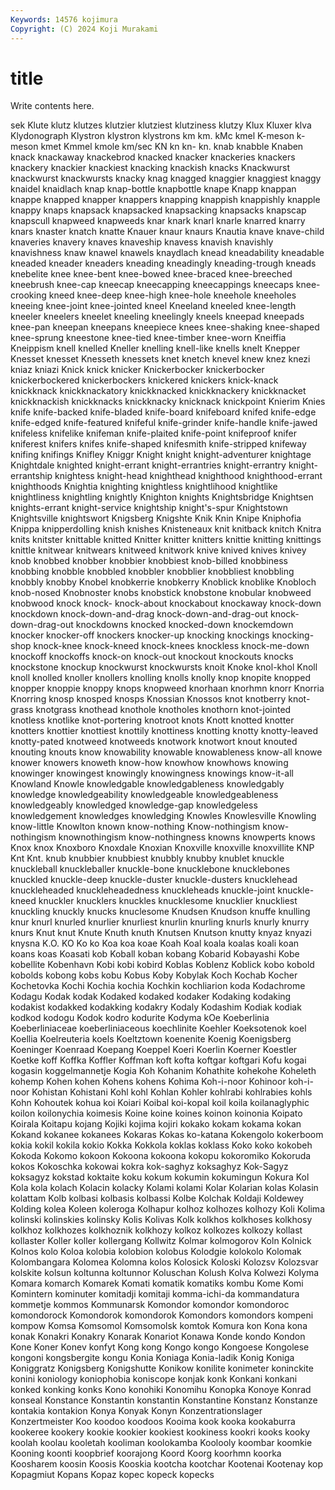 ```yaml
---
Keywords: 14576 kojimura
Copyright: (C) 2024 Koji Murakami
---
```


# title

Write contents here.



sek
Klute klutz klutzes klutzier klutziest klutziness klutzy Klux Kluxer klva
Klydonograph Klystron klystron klystrons km km. kMc kmel K-meson k-meson
kmet Kmmel kmole km/sec KN kn kn- kn. knab knabble
Knaben knack knackaway knackebrod knacked knacker knackeries knackers knackery knackier
knackiest knacking knackish knacks Knackwurst knackwurst knackwursts knacky knag knagged
knaggier knaggiest knaggy knaidel knaidlach knap knap-bottle knapbottle knape Knapp
knappan knappe knapped knapper knappers knapping knappish knappishly knapple knappy
knaps knapsack knapsacked knapsacking knapsacks knapscap knapscull knapweed knapweeds knar
knark knarl knarle knarred knarry knars knaster knatch knatte Knauer
knaur knaurs Knautia knave knave-child knaveries knavery knaves knaveship knavess
knavish knavishly knavishness knaw knawel knawels knaydlach knead kneadability kneadable
kneaded kneader kneaders kneading kneadingly kneading-trough kneads knebelite knee knee-bent
knee-bowed knee-braced knee-breeched kneebrush knee-cap kneecap kneecapping kneecappings kneecaps knee-crooking
kneed knee-deep knee-high knee-hole kneehole kneeholes kneeing knee-joint knee-jointed kneel
Kneeland kneeled knee-length kneeler kneelers kneelet kneeling kneelingly kneels kneepad
kneepads knee-pan kneepan kneepans kneepiece knees knee-shaking knee-shaped knee-sprung kneestone
knee-tied knee-timber knee-worn Kneiffia Kneippism knell knelled Kneller knelling knell-like
knells knelt Knepper Knesset knesset Knesseth knessets knet knetch knevel
knew knez knezi kniaz kniazi Knick knick knicker Knickerbocker knickerbocker
knickerbockered knickerbockers knickered knickers knick-knack knickknack knickknackatory knickknacked knickknackery knickknacket
knickknackish knickknacks knickknacky knicknack knickpoint Knierim Knies knife knife-backed knife-bladed
knife-board knifeboard knifed knife-edge knife-edged knife-featured knifeful knife-grinder knife-handle knife-jawed
knifeless knifelike knifeman knife-plaited knife-point knifeproof knifer kniferest knifers knifes
knife-shaped knifesmith knife-stripped knifeway knifing knifings Knifley Kniggr Knight knight
knight-adventurer knightage Knightdale knighted knight-errant knight-errantries knight-errantry knight-errantship knightess knight-head
knighthead knighthood knighthood-errant knighthoods Knightia knighting knightless knightlihood knightlike knightliness
knightling knightly Knighton knights Knightsbridge Knightsen knights-errant knight-service knightship knight's-spur
Knightstown Knightsville knightswort Knigsberg Knigshte Knik Knin Knipe Kniphofia Knippa
knipperdolling knish knishes Knisteneaux knit knitback knitch Knitra knits knitster
knittable knitted Knitter knitter knitters knittie knitting knittings knittle knitwear
knitwears knitweed knitwork knive knived knives knivey knob knobbed knobber
knobbier knobbiest knob-billed knobbiness knobbing knobble knobbled knobbler knobblier knobbliest
knobbling knobbly knobby Knobel knobkerrie knobkerry Knoblick knoblike Knobloch knob-nosed
Knobnoster knobs knobstick knobstone knobular knobweed knobwood knock knock- knock-about
knockabout knockaway knock-down knockdown knock-down-and-drag knock-down-and-drag-out knock-down-drag-out knockdowns knocked knocked-down
knockemdown knocker knocker-off knockers knocker-up knocking knockings knocking-shop knock-knee knock-kneed
knock-knees knockless knock-me-down knockoff knockoffs knock-on knock-out knockout knockouts knocks
knockstone knockup knockwurst knockwursts knoit Knoke knol-khol Knoll knoll knolled
knoller knollers knolling knolls knolly knop knopite knopped knopper knoppie
knoppy knops knopweed knorhaan knorhmn knorr Knorria Knorring knosp knosped
knosps Knossian Knossos knot knotberry knot-grass knotgrass knothead knothole knotholes
knothorn knot-jointed knotless knotlike knot-portering knotroot knots Knott knotted knotter
knotters knottier knottiest knottily knottiness knotting knotty knotty-leaved knotty-pated knotweed
knotweeds knotwork knotwort knout knouted knouting knouts know knowability knowable
knowableness know-all knowe knower knowers knoweth know-how knowhow knowhows knowing
knowinger knowingest knowingly knowingness knowings know-it-all Knowland Knowle knowledgable knowledgableness
knowledgably knowledge knowledgeability knowledgeable knowledgeableness knowledgeably knowledged knowledge-gap knowledgeless knowledgement
knowledges knowledging Knowles Knowlesville Knowling know-little Knowlton known know-nothing Know-nothingism
know-nothingism knownothingism know-nothingness knowns knowperts knows Knox knox Knoxboro Knoxdale
Knoxian Knoxville knoxville knoxvillite KNP Knt Knt. knub knubbier knubbiest
knubbly knubby knublet knuckle knuckleball knuckleballer knuckle-bone knucklebone knucklebones knuckled
knuckle-deep knuckle-duster knuckle-dusters knucklehead knuckleheaded knuckleheadedness knuckleheads knuckle-joint knuckle-kneed knuckler
knucklers knuckles knucklesome knucklier knuckliest knuckling knuckly knucks knuclesome Knudsen
Knudson knuffe knulling knur knurl knurled knurlier knurliest knurlin knurling
knurls knurly knurry knurs Knut knut Knute Knuth knuth Knutsen
Knutson knutty knyaz knyazi knysna K.O. KO Ko ko Koa
koa koae Koah Koal koala koalas koali koan koans koas
Koasati kob Koball koban kobang Kobarid Kobayashi Kobe kobellite Kobenhavn
Kobi kobi kobird Koblas Koblenz Koblick kobo kobold kobolds kobong
kobs kobu Kobus Koby Kobylak Koch Kochab Kocher Kochetovka Kochi
Kochia kochia Kochkin kochliarion koda Kodachrome Kodagu Kodak kodak Kodaked
kodaked kodaker Kodaking kodaking kodakist kodakked kodakking kodakry Kodaly Kodashim
Kodiak kodiak kodkod kodogu Kodok kodro kodurite Kodyma kOe Koeberlinia
Koeberliniaceae koeberliniaceous koechlinite Koehler Koeksotenok koel Koellia Koelreuteria koels Koeltztown
koenenite Koenig Koenigsberg Koeninger Koenraad Koepang Koeppel Koeri Koerlin Koerner
Koestler Koetke koff Koffka Koffler Koffman koft kofta koftgar koftgari
Kofu kogai kogasin koggelmannetje Kogia Koh Kohanim Kohathite kohekohe Koheleth
kohemp Kohen kohen Kohens kohens Kohima Koh-i-noor Kohinoor koh-i-noor Kohistan
Kohistani Kohl kohl Kohlan Kohler kohlrabi kohlrabies kohls Kohn Kohoutek
kohua koi Koiari Koibal koi-kopal koil koila koilanaglyphic koilon koilonychia
koimesis Koine koine koines koinon koinonia Koipato Koirala Koitapu kojang
Kojiki kojima kojiri kokako kokam kokama kokan Kokand kokanee kokanees
Kokaras Kokas ko-katana Kokengolo kokerboom kokia kokil kokila kokio Kokka
Kokkola koklas koklass Koko koko kokobeh Kokoda Kokomo kokoon Kokoona
kokoona kokopu kokoromiko Kokoruda kokos Kokoschka kokowai kokra kok-saghyz koksaghyz
Kok-Sagyz koksagyz kokstad koktaite koku kokum kokumin kokumingun Kokura Kol
Kola kola kolach Kolacin kolacky Kolami kolami Kolar Kolarian kolas
Kolasin kolattam Kolb kolbasi kolbasis kolbassi Kolbe Kolchak Koldaji Koldewey
Kolding kolea Koleen koleroga Kolhapur kolhoz kolhozes kolhozy Koli Kolima
kolinski kolinskies kolinsky Kolis Kolivas Kolk kolkhos kolkhoses kolkhosy kolkhoz
kolkhozes kolkhoznik kolkhozy kolkoz kolkozes kolkozy kollast kollaster Koller koller
kollergang Kollwitz Kolmar kolmogorov Koln Kolnick Kolnos kolo Koloa kolobia
kolobion kolobus Kolodgie kolokolo Kolomak Kolombangara Kolomea Kolomna kolos Kolosick
Koloski Kolozsv Kolozsvar kolskite kolsun koltunna koltunnor Koluschan Kolush Kolva
Kolwezi Kolyma Komara komarch Komarek Komati komatik komatiks kombu Kome
Komi Komintern kominuter komitadji komitaji komma-ichi-da kommandatura kommetje kommos Kommunarsk
Komondor komondor komondoroc komondorock Komondorok komondorok Komondors komondors kompeni kompow
Komsa Komsomol Komsomolsk komtok Komura kon Kona kona konak Konakri
Konakry Konarak Konariot Konawa Konde kondo Kondon Kone Koner Konev
konfyt Kong kong Kongo kongo Kongoese Kongolese kongoni kongsbergite kongu
Konia Koniaga Konia-ladik Konig Koniga Koniggratz Konigsberg Konigshutte Konikow konilite
konimeter koninckite konini koniology koniophobia koniscope konjak konk Konkani konkani
konked konking konks Kono konohiki Konomihu Konopka Konoye Konrad konseal
Konstance Konstantin konstantin Konstantine Konstanz Konstanze kontakia kontakion Konya Konyak
Konyn Konzentrationslager Konzertmeister Koo koodoo koodoos Kooima kook kooka kookaburra
kookeree kookery kookie kookier kookiest kookiness kookri kooks kooky koolah
koolau kooletah kooliman koolokamba Koolooly koombar koomkie Kooning koonti koopbrief
koorajong Koord Koorg koorhmn koorka Koosharem koosin Koosis Kooskia kootcha
kootchar Kootenai Kootenay kop Kopagmiut Kopans Kopaz kopec kopeck kopecks

